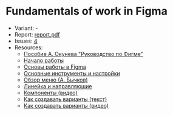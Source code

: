 # Fundamentals of work in Figma

- Variant: -
- Report: [report.pdf](https://github.com/nadevko/bsuir-IP-1/releases/download/term-4/lw-03.pdf)
- Issues: [4](https://github.com/nadevko/bsuir-IP-1/issues/4)
- Resources:
  - [Пособие А. Окунева "Руководство по Фигме"](https://slashdesigner.ru/figma-guide)
  - [Начало работы](https://lms.bsuir.by/pluginfile.php/483725/mod_resource/content/2/%D0%BF%D0%B5%D1%80%D0%B2%D1%8B%D0%B9%20%D0%B2%D0%B7%D0%B3%D0%BB%D1%8F%D0%B4%20%D0%BD%D0%B0%20%D0%B8%D0%BD%D1%82%D0%B5%D1%80%D1%84%D0%B5%D0%B9%D1%81.mp4)
  - [Основы работы в Figma](https://www.youtube.com/watch?reload=9&v=yl-Q875MARE&list=PLgP78sMGTxfBnHmM4UE1KM8R7MdzFdLox&index=2)
  - [Основные инструменты и настройки](https://www.youtube.com/watch?v=oFukF4Hc2dA&list=PLgP78sMGTxfBnHmM4UE1KM8R7MdzFdLox&index=4)
  - [Обзор меню (А. Бычков)](https://www.youtube.com/watch?v=0FobeOhd14E&list=PLM2Q6lcZo4MexclJrYxA0Is42qWBBuHpB&index=2)
  - [Линейка и направляющие](https://www.youtube.com/watch?v=52vhNZXKvig&list=PLgP78sMGTxfBnHmM4UE1KM8R7MdzFdLox&index=5)
  - [Компоненты (видео)](https://www.youtube.com/watch?v=GyurouTc3XU&list=PLgP78sMGTxfBnHmM4UE1KM8R7MdzFdLox&index=7)
  - [Как создавать варианты (текст)](https://skillbox.ru/media/design/figma-variants/)
  - [Как создавать варианты (видео)](https://www.youtube.com/watch?v=JvHaC3Ch1Y4&list=PLgP78sMGTxfBnHmM4UE1KM8R7MdzFdLox&index=9)
